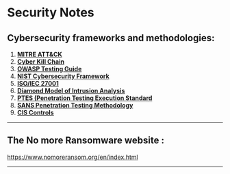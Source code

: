 # Security Notes

## Cybersecurity frameworks and methodologies:

1. **[MITRE ATT&CK](https://attack.mitre.org/)**
2. **[Cyber Kill Chain](https://www.lockheedmartin.com/en-us/capabilities/cyber/cyber-kill-chain.html)**
3. **[OWASP Testing Guide](https://owasp.org/www-project-web-security-testing-guide/)**
4. **[NIST Cybersecurity Framework](https://www.nist.gov/cyberframework)**
5. **[ISO/IEC 27001](https://www.iso.org/iso-27001-information-security.html)**
6. **[Diamond Model of Intrusion Analysis](https://www.diamondmodel.org/)**
7. **[PTES (Penetration Testing Execution Standard](http://www.pentest-standard.org/)**
8. **[SANS Penetration Testing Methodology](https://www.sans.org/pen-testing/)**
9. **[CIS Controls](https://www.cisecurity.org/controls/)**

---

## The No more Ransomware website :
https://www.nomoreransom.org/en/index.html

---

